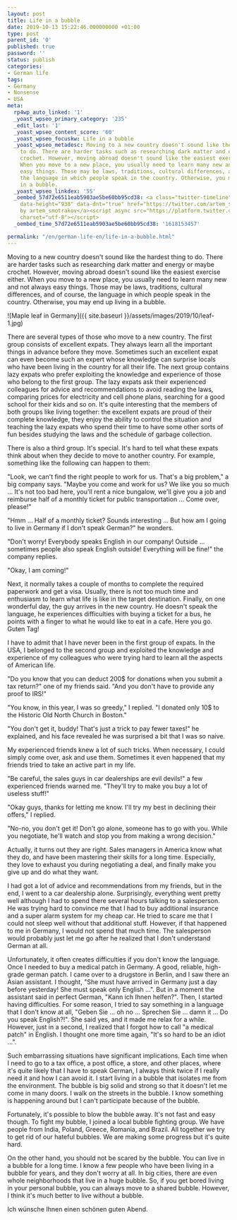 ```yaml
---
layout: post
title: Life in a bubble
date: 2019-10-13 15:22:46.000000000 +01:00
type: post
parent_id: '0'
published: true
password: ''
status: publish
categories:
- German life
tags:
- Germany
- Nonsense
- USA
meta:
  rp4wp_auto_linked: '1'
  _yoast_wpseo_primary_category: '235'
  _edit_last: '1'
  _yoast_wpseo_content_score: '60'
  _yoast_wpseo_focuskw: Life in a bubble
  _yoast_wpseo_metadesc: Moving to a new country doesn't sound like the hardest thing
    to do. There are harder tasks such as researching dark matter and energy or maybe
    crochet. However, moving abroad doesn't sound like the easiest exercise either.
    When you move to a new place, you usually need to learn many new and not always
    easy things. Those may be laws, traditions, cultural differences, and of course,
    the language in which people speak in the country. Otherwise, you may end up living
    in a bubble.
  _yoast_wpseo_linkdex: '55'
  _oembed_57d72e6511eab5903ae5be60bb95cd38: <a class="twitter-timeline" data-width="625"
    data-height="938" data-dnt="true" href="https://twitter.com/artem_smotrakov?ref_src=twsrc%5Etfw">Tweets
    by artem_smotrakov</a><script async src="https://platform.twitter.com/widgets.js"
    charset="utf-8"></script>
  _oembed_time_57d72e6511eab5903ae5be60bb95cd38: '1618153457'

permalink: "/en/german-life-en/life-in-a-bubble.html"
---
```



Moving to a new country doesn't sound like the hardest thing to do. There are harder tasks such as researching dark matter and energy or maybe crochet. However, moving abroad doesn't sound like the easiest exercise either. When you move to a new place, you usually need to learn many new and not always easy things. Those may be laws, traditions, cultural differences, and of course, the language in which people speak in the country. Otherwise, you may end up living in a bubble.





![Maple leaf in Germany]({{ site.baseurl }}/assets/images/2019/10/leaf-1.jpg)



  
  




There are several types of those who move to a new country. The first group consists of excellent expats. They always learn all the important things in advance before they move. Sometimes such an excellent expat can even become such an expert whose knowledge can surprise locals who have been living in the country for all their life. The next group contains lazy expats who prefer exploiting the knowledge and experience of those who belong to the first group. The lazy expats ask their experienced colleagues for advice and recommendations to avoid reading the laws, comparing prices for electricity and cell phone plans, searching for a good school for their kids and so on. It's quite interesting that the members of both groups like living together: the excellent expats are proud of their complete knowledge, they enjoy the ability to control the situation and teaching the lazy expats who spend their time to have some other sorts of fun besides studying the laws and the schedule of garbage collection.





There is also a third group. It's special. It's hard to tell what these expats think about when they decide to move to another country. For example, something like the following can happen to them:





"Look, we can't find the right people to work for us. That's a big problem," a big company says. "Maybe you come and work for us? We like you so much ... It's not too bad here, you'll rent a nice bungalow, we'll give you a job and reimburse half of a monthly ticket for public transportation ... Come over, please!"





"Hmm ... Half of a monthly ticket? Sounds interesting ... But how am I going to live in Germany if I don't speak German?" he wonders.





"Don't worry! Everybody speaks English in our company! Outside ... sometimes people also speak English outside! Everything will be fine!" the company replies.





"Okay, I am coming!"





Next, it normally takes a couple of months to complete the required paperwork and get a visa. Usually, there is not too much time and enthusiasm to learn what life is like in the target destination. Finally, on one wonderful day, the guy arrives in the new country. He doesn't speak the language, he experiences difficulties with buying a ticket for a bus, he points with a finger to what he would like to eat in a cafe. Here you go. Guten Tag!





I have to admit that I have never been in the first group of expats. In the USA, I belonged to the second group and exploited the knowledge and experience of my colleagues who were trying hard to learn all the aspects of American life.





"Do you know that you can deduct 200$ for donations when you submit a tax return?" one of my friends said. "And you don't have to provide any proof to IRS!"





"You know, in this year, I was so greedy," I replied. "I donated only 10$ to the Historic Old North Church in Boston."





"You don't get it, buddy! That's just a trick to pay fewer taxes!" he explained, and his face revealed he was surprised a bit that I was so naive.





My experienced friends knew a lot of such tricks. When necessary, I could simply come over, ask and use them. Sometimes it even happened that my friends tried to take an active part in my life.





"Be careful, the sales guys in car dealerships are evil devils!" a few experienced friends warned me. "They'll try to make you buy a lot of useless stuff!"





"Okay guys, thanks for letting me know. I'll try my best in declining their offers," I replied.





"No-no, you don't get it! Don't go alone, someone has to go with you. While you negotiate, he'll watch and stop you from making a wrong decision."





Actually, it turns out they are right. Sales managers in America know what they do, and have been mastering their skills for a long time. Especially, they love to exhaust you during negotiating a deal, and finally make you give up and do what they want.





I had got a lot of advice and recommendations from my friends, but in the end, I went to a car dealership alone. Surprisingly, everything went pretty well although I had to spend there several hours talking to a salesperson. He was trying hard to convince me that I had to buy additional insurance and a super alarm system for my cheap car. He tried to scare me that I could not sleep well without that additional stuff. However, if that happened to me in Germany, I would not spend that much time. The salesperson would probably just let me go after he realized that I don't understand German at all.





Unfortunately, it often creates difficulties if you don't know the language. Once I needed to buy a medical patch in Germany. A good, reliable, high-grade german patch. I came over to a drugstore in Berlin, and I saw there an Asian assistant. I thought, "She must have arrived in Germany just a day before yesterday! She must speak only English ...". But in a moment the assistant said in perfect German, "Kann ich Ihnen helfen?". Then, I started having difficulties. For some reason, I tried to say something in a language that I don't know at all, "Geben Sie ... oh no ... Sprechen Sie ... damn it ... Do you speak English?!". She said yes, and it made me relax for a while. However, just in a second, I realized that I forgot how to call "a medical patch" in English. I thought one more time again, "It's so hard to be an idiot ...".





Such embarrassing situations have significant implications. Each time when I need to go to a tax office, a post office, a store, and other places, where it's quite likely that I have to speak German, I always think twice if I really need it and how I can avoid it. I start living in a bubble that isolates me from the environment. The bubble is big solid and strong so that it doesn't let me come in many doors. I walk on the streets in the bubble. I know something is happening around but I can't participate because of the bubble.





Fortunately, it's possible to blow the bubble away. It's not fast and easy though. To fight my bubble, I joined a local bubble fighting group. We have people from India, Poland, Greece, Romania, and Brazil. All together we try to get rid of our hateful bubbles. We are making some progress but it's quite hard.





On the other hand, you should not be scared by the bubble. You can live in a bubble for a long time. I know a few people who have been living in a bubble for years, and they don't worry at all. In big cities, there are even whole neighborhoods that live in a huge bubble. So, if you get bored living in your personal bubble, you can always move to a shared bubble. However, I think it's much better to live without a bubble.





Ich wünsche Ihnen einen schönen guten Abend.



